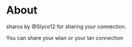 # About
sharos by @Slyco12 for sharing your connection.

You can share your wlan or your lan connection
